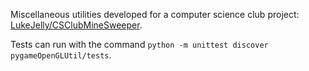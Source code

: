 Miscellaneous utilities developed for a computer science club project: [LukeJelly/CSClubMineSweeper](https://github.com/LukeJelly/CSClubMineSweeper).

Tests can run with the command `python -m unittest discover pygameOpenGLUtil/tests`.
